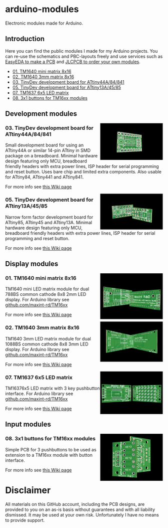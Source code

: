 # arduino-modules
Electronic modules made for Arduino.

## Introduction
Here you can find the public modules I made for my Arduino projects. You can re-use the schematics and PBC-layouts freely and use services such as [EasyEDA to make a PCB](https://github.com/maxint-rd/arduino-modules/wiki/Tutorial-Making-a-PCB-with-EasyEDA) and [JLCPCB to order your own modules](https://github.com/maxint-rd/arduino-modules/wiki/Tutorial-Ordering-a-PCB-from-JLCPCB).

- [01. TM1640 mini matrix 8x16](#01-tm1640-mini-matrix-8x16)
- [02. TM1640 3mm matrix 8x16](#02-tm1640-3mm-matrix-8x16)
- [03. TinyDev development board for ATtiny44A/84/841](#03-tinydev-development-board-for-attiny44a84841)
- [05. TinyDev development board for ATtiny13A/45/85](#05-tinydev-development-board-for-attiny13a4585)
- [07. TM1637 6x5 LED matrix](#07-tm1637-6x5-led-matrix)
- [08. 3x1 buttons for TM16xx modules](#08-3x1-buttons-for-tm16xx-modules)

## Development modules

[<img align="right" src="https://github.com/maxint-rd/arduino-modules/blob/master/03_TinyDev_ATtinyX4/render_tn.jpg" width=200>](https://github.com/maxint-rd/arduino-modules/wiki/03-TinyDev-ATtinyX4)

### 03. TinyDev development board for ATtiny44A/84/841
Small development board for using an ATtiny44A or similar 14-pin ATtiny in SMD package on a breadboard. Minimal hardware design featuring only MCU, breadboard friendly headers with extra power lines, ISP header for serial programming and reset button. Uses bare chip and limited extra components. Also usable for ATtiny84, ATtiny441 and ATtiny841.

For more info see [this Wiki page](https://github.com/maxint-rd/arduino-modules/wiki/03-TinyDev-ATtinyX4)

[<img align="right" src="https://github.com/maxint-rd/arduino-modules/blob/master/05_TinyDev_ATtinyX5/render_tn.jpg" width=200>](https://github.com/maxint-rd/arduino-modules/wiki/05-TinyDev-ATtinyX5)

### 05. TinyDev development board for ATtiny13A/45/85
Narrow form factor development board for ATtiny85, ATtiny45 and ATtiny13A. Minimal hardware design featuring only MCU, breadboard friendly headers with extra power lines, ISP header for serial programming and reset button.

For more info see [this Wiki page](https://github.com/maxint-rd/arduino-modules/wiki/05-TinyDev-ATtinyX5)

## Display modules

[<img align="right" src="https://github.com/maxint-rd/arduino-modules/blob/master/01_TM1640_mini_matrix_8x16/01_TM1640_788BS_tn.jpg" width=200>](https://github.com/maxint-rd/arduino-modules/wiki/01-TM1640-mini-matrix-8x1)

### 01. TM1640 mini matrix 8x16
TM1640 mini LED matrix module for dual 788BS common cathode 8x8 2mm LED display.
For Arduino library see [github.com/maxint-rd/TM16xx](https://github.com/maxint-rd/TM16xx)

For more info see [this Wiki page](https://github.com/maxint-rd/arduino-modules/wiki/01-TM1640-mini-matrix-8x16)

[<img align="right" src="https://github.com/maxint-rd/arduino-modules/blob/master/02_TM1640_3mm_matrix_8x16/02_TM1640_1088BS_tn.jpg" width=200>](https://github.com/maxint-rd/arduino-modules/wiki/02-TM1640-3mm-matrix-8x1)

### 02. TM1640 3mm matrix 8x16
TM1640 3mm LED matrix module for dual 1088BS common cathode 8x8 3mm LED display.
For Arduino library see [github.com/maxint-rd/TM16xx](https://github.com/maxint-rd/TM16xx)

For more info see [this Wiki page](https://github.com/maxint-rd/arduino-modules/wiki/02-TM1640-3mm-matrix-8x16)

[<img align="right" src="https://github.com/maxint-rd/arduino-modules/blob/master/07_TM1637_6x5_LED_matrix/render_tn.jpg" width=200>](https://github.com/maxint-rd/arduino-modules/wiki/07-TM1637-6x5-LED-matrix)

### 07. TM1637 6x5 LED matrix
TM16376x5 LED matrix with 3 key pushbutton interface.
For Arduino library see [github.com/maxint-rd/TM16xx](https://github.com/maxint-rd/TM16xx)

For more info see [this Wiki page](https://github.com/maxint-rd/arduino-modules/wiki/07-TM1637-6x5-LED-matrix)

## Input modules

[<img align="right" src="https://github.com/maxint-rd/arduino-modules/blob/master/08_3x1_buttons_for_TM16xx/render_tn.jpg" width=200>](https://github.com/maxint-rd/arduino-modules/wiki/08-3x1-buttons-for-TM16xx)

### 08. 3x1 buttons for TM16xx modules
Simple PCB for 3 pushbuttons to be used as extension to a TM16xx module with button interface.

For more info see [this Wiki page](https://github.com/maxint-rd/arduino-modules/wiki/08-3x1-buttons-for-TM16xx)

# Disclaimer
All materials on this GitHub account, including the PCB designs, are provided to you on an as-is basis without guarantees and with all liability dismissed. It may be used at your own risk. Unfortunately I have no means to provide support.

